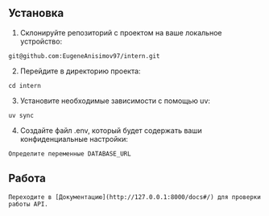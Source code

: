 ## Установка

1. Склонируйте репозиторий с проектом на ваше локальное устройство:
```
git@github.com:EugeneAnisimov97/intern.git
```
2. Перейдите в директорию проекта:
```
cd intern
```
3. Установите необходимые зависимости с помощью uv:
```
uv sync
```
4. Создайте файл .env, который будет содержать ваши конфиденциальные настройки:
```
Определите переменные DATABASE_URL
```

## Работа

```
Переходите в [Документацию](http://127.0.0.1:8000/docs#/) для проверки работы API.
```